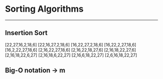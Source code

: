 # Sorting Algorithms
---------------------
Insertion Sort
---------------------
[22,27,16,2,18,6] 
[22,16,27,2,18,6] 
[16,22,27,2,18,6] 
[16,22,2,27,18,6] 
[16,2,22,27,18,6] 
[2,16,22,27,18,6] 
[2,16,22,18,27,6] 
[2,16,18,22,27,6]
[2,16,18,22,6,27] 
[2,16,18,6,22,27] 
[2,16,6,18,22,27]
[2,6,16,18,22,27] 

Big-O notation -> m
----------------------

